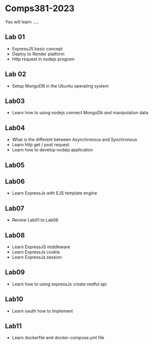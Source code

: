 # Comps381-2023

You will learn .....

## Lab 01
- ExpressJS basic concept
- Deploy to Render platform
- Http request in nodejs program

## Lab 02
- Setup MongoDB in the Ubuntu operating system

## Lab03
- Learn how to using nodejs connect MongoDb and manipulation data

## Lab04
- What is the different between Asynchronous and Synchronous
- Learn http get / post request
- Learn how to develop nodejs application

## Lab05

## Lab06
- Learn ExpressJs with EJS template engine

## Lab07
- Review Lab01 to Lab06
  
## Lab08
- Learn ExpressJS middleware
- Learn ExpressJs cookie
- Learn ExpressJs session

## Lab09
- Learn how to using expressJs create restful api

## Lab10
- Learn oauth how to implement

## Lab11
- Learn dockerfile and docker-compose.yml file
